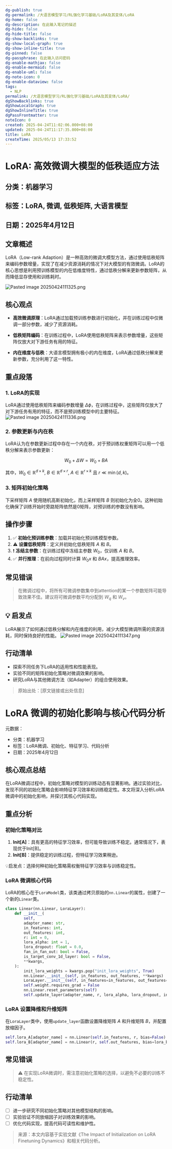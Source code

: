 ```yaml
---
dg-publish: true
dg-permalink: /大语言模型学习/RL强化学习基础/LoRA及其变体/LoRA
dg-home: false
dg-description: 在此输入笔记的描述
dg-hide: false
dg-hide-title: false
dg-show-backlinks: true
dg-show-local-graph: true
dg-show-inline-title: true
dg-pinned: false
dg-passphrase: 在此输入访问密码
dg-enable-mathjax: false
dg-enable-mermaid: false
dg-enable-uml: false
dg-note-icon: 0
dg-enable-dataview: false
tags:
  - NLP
permalink: /大语言模型学习/RL强化学习基础/LoRA及其变体/LoRA/
dgShowBacklinks: true
dgShowLocalGraph: true
dgShowInlineTitle: true
dgPassFrontmatter: true
noteIcon: 0
created: 2025-04-24T11:02:06.000+08:00
updated: 2025-04-24T11:17:35.000+08:00
title: LoRA
createTime: 2025/05/13 17:33:52
---
```




# LoRA: 高效微调大模型的低秩适应方法

## 分类：机器学习


## 标签：LoRA, 微调, 低秩矩阵, 大语言模型


## 日期：2025年4月12日


## 文章概述
LoRA（Low-rank Adaption）是一种高效的微调大模型方法，通过使用低秩矩阵来编码参数增量，实现了在减少资源消耗的情况下对大模型的有效微调。LoRA的核心思想是利用预训练模型的内在低维度特性，通过低秩分解来更新参数矩阵，从而降低显存使用和训练耗时。

![Pasted image 20250424111325.png](/img/user/%E9%99%84%E4%BB%B6/Pasted%20image%2020250424111325.png)


## 核心观点
- **高效微调原理**：LoRA通过加载预训练参数进行初始化，并在训练过程中仅微调一部分参数，减少了资源消耗。
  
- **低秩矩阵编码**：在训练过程中，LoRA使用低秩矩阵来表示参数增量，这些矩阵仅放大对下游任务有用的特征。

- **内在维度与低秩**：大语言模型拥有极小的内在维度，LoRA通过低秩分解来更新参数，充分利用了这一特性。


## 重点段落

### 1. LoRA的实现
LoRA通过使用低秩矩阵来编码参数增量 $\Delta \phi$，在训练过程中，这些矩阵仅放大了对下游任务有用的特征，而不是预训练模型中的主要特征。
![Pasted image 20250424111336.png](/img/user/%E9%99%84%E4%BB%B6/Pasted%20image%2020250424111336.png)


### 2. 参数更新与内在秩
LoRA认为在参数更新过程中存在一个内在秩，对于预训练权重矩阵可以用一个低秩分解来表示参数更新：

$$
W_0 + \Delta W = W_0 + BA
$$

其中，$W_0 \in \mathbb{R}^{d \times k}$, $B \in \mathbb{R}^{d \times r}$, $A \in \mathbb{R}^{r \times k}$ 且 $r \ll \min(d, k)$。


### 3. 矩阵初始化策略
下采样矩阵 $A$ 使用随机高斯初始化，而上采样矩阵 $B$ 则初始化为全0。这种初始化确保了训练开始时旁路矩阵依然是0矩阵，对预训练的参数没有影响。


## 操作步骤
1. ✅ **初始化预训练参数**：加载并初始化预训练模型参数。
2. ⚠ **设置低秩矩阵**：定义并初始化低秩矩阵 $A$ 和 $B$。
3. ❗ **冻结主参数**：在训练过程中冻结主参数 $W_0$，仅训练 $A$ 和 $B$。
4. ✅ **并行推理**：在前向过程同时计算 $W_0x$ 和 $BAx$，提高推理效率。


## 常见错误
> 在微调过程中，将所有可微调参数集中到attention的某一个参数矩阵可能导致效果不佳。建议将可微调参数平均分配到 $W_q$ 和 $W_v$。


## 💡 启发点
LoRA展示了如何通过低秩分解和内在维度的利用，减少大模型微调所需的资源消耗，同时保持良好的性能。
![Pasted image 20250424111347.png](/img/user/%E9%99%84%E4%BB%B6/Pasted%20image%2020250424111347.png)


## 行动清单
- 探索不同任务下LoRA的适用性和性能表现。
- 实验不同的矩阵初始化策略对微调效果的影响。
- 研究LoRA与其他微调方法（如Adapter）的组合使用效果。

> 原始出处：[原文链接或出处信息]



# LoRA 微调的初始化影响与核心代码分析
元数据：

- 分类：机器学习
- 标签：LoRA微调、初始化、特征学习、代码分析
- 日期：2025年4月12日

## 核心观点总结
在LoRA微调过程中，初始化策略对模型的训练动态有显著影响。通过实验对比，发现不同的初始化策略会影响特征学习效率和训练稳定性。本文将深入分析LoRA微调中的初始化影响，并探讨其核心代码实现。


## 重点分析

### 初始化策略对比
1. **Init[A]**：具有更高的特征学习效率，但可能导致训练不稳定。通常情况下，表现优于Init[B]。
2. **Init[B]**：提供稳定的训练过程，但特征学习效果稍逊。

💡启发点：选择何种初始化策略需权衡特征学习效率与训练稳定性。


### LoRA 微调核心代码
LoRA的核心在于`LoraModel`类，该类通过拷贝原始的`nn.Linear`的属性，创建了一个新的`Linear`类。

```python
class Linear(nn.Linear, LoraLayer):
    def __init__(
        self,
        adapter_name: str,
        in_features: int,
        out_features: int,
        r: int = 0,
        lora_alpha: int = 1,
        lora_dropout: float = 0.0,
        fan_in_fan_out: bool = False,
        is_target_conv_1d_layer: bool = False,
        **kwargs,
    ):
        init_lora_weights = kwargs.pop("init_lora_weights", True)
        nn.Linear.__init__(self, in_features, out_features, **kwargs)
        LoraLayer.__init__(self, in_features=in_features, out_features=out_features)
        self.weight.requires_grad = False
        nn.Linear.reset_parameters(self)
        self.update_layer(adapter_name, r, lora_alpha, lora_dropout, init_lora_weights)
```


### LoRA 设置降维和升维矩阵
在`LoraLayer`类中，使用`update_layer`函数设置降维矩阵 $A$ 和升维矩阵 $B$，并配置放缩因子。

```python
self.lora_A[adapter_name] = nn.Linear(self.in_features, r, bias=False)
self.lora_B[adapter_name] = nn.Linear(r, self.out_features, bias=lora_bias)
```


## 常见错误
> ⚠️ 在实现LoRA微调时，需注意初始化策略的选择，以避免不必要的训练不稳定性。


## 行动清单
- [ ] 进一步研究不同初始化策略对其他模型结构的影响。
- [ ] 实验验证不同放缩因子对训练效果的影响。
- [ ] 优化代码实现，提高代码可读性和维护性。

> 来源：本文内容基于实验文献《The Impact of Initialization on LoRA Finetuning Dynamics》和相关代码分析。
